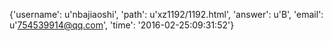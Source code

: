 {'username': u'nbajiaoshi', 'path': u'xz1192/1192.html', 'answer': u'B', 'email': u'754539914@qq.com', 'time': '2016-02-25:09:31:52'}